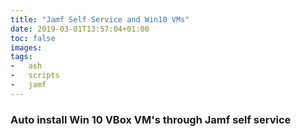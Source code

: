 ```yaml
---
title: "Jamf Self Service and Win10 VMs"
date: 2019-03-01T13:57:04+01:00
toc: false
images:
tags:
-   ash
-   scripts
-   jamf
---
```


### Auto install Win 10 VBox VM's through Jamf self service
